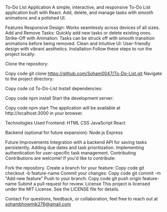To-Do List Application
A simple, interactive, and responsive To-Do List application built with React. Add, delete, and manage tasks with smooth animations and a polished UI.

Features
Responsive Design: Works seamlessly across devices of all sizes.
Add and Remove Tasks: Quickly add new tasks or delete existing ones.
Strike-Off with Animation: Tasks can be struck off with smooth transition animations before being removed.
Clean and Intuitive UI: User-friendly design with vibrant aesthetics.
Installation
Follow these steps to run the project locally:

Clone the repository:

Copy code
git clone https://github.com/Soham0047/To-Do-List.git
Navigate to the project directory:

Copy code
cd To-Do-List
Install dependencies:

Copy code
npm install
Start the development server:

Copy code
npm start
The application will be available at http://localhost:3000 in your browser.

Technologies Used
Frontend:
HTML
CSS
JavaScript
React

Backend (optional for future expansion):
Node.js
Express

Future Improvements
Integration with a backend API for saving tasks persistently.
Adding due dates and task prioritization.
Implementing authentication for user-specific task management.
Contributing
Contributions are welcome! If you'd like to contribute:

Fork the repository.
Create a branch for your feature:
Copy code
git checkout -b feature-name
Commit your changes:
Copy code
git commit -m "Add new feature"
Push to your branch:
Copy code
git push origin feature-name
Submit a pull request for review.
License
This project is licensed under the MIT License. See the LICENSE file for details.

Contact
For questions, feedback, or collaboration, feel free to reach out at sohambhowmik276@gmail.com
